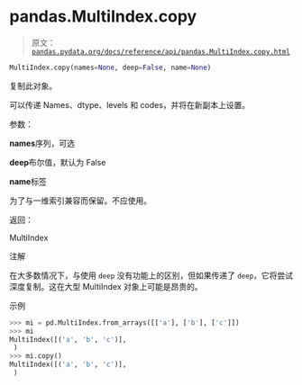 # pandas.MultiIndex.copy

> 原文：[`pandas.pydata.org/docs/reference/api/pandas.MultiIndex.copy.html`](https://pandas.pydata.org/docs/reference/api/pandas.MultiIndex.copy.html)

```py
MultiIndex.copy(names=None, deep=False, name=None)
```

复制此对象。

可以传递 Names、dtype、levels 和 codes，并将在新副本上设置。

参数：

**names**序列，可选

**deep**布尔值，默认为 False

**name**标签

为了与一维索引兼容而保留。不应使用。

返回：

MultiIndex

注解

在大多数情况下，与使用 `deep` 没有功能上的区别，但如果传递了 `deep`，它将尝试深度复制。这在大型 MultiIndex 对象上可能是昂贵的。

示例

```py
>>> mi = pd.MultiIndex.from_arrays([['a'], ['b'], ['c']])
>>> mi
MultiIndex([('a', 'b', 'c')],
 )
>>> mi.copy()
MultiIndex([('a', 'b', 'c')],
 ) 
```

